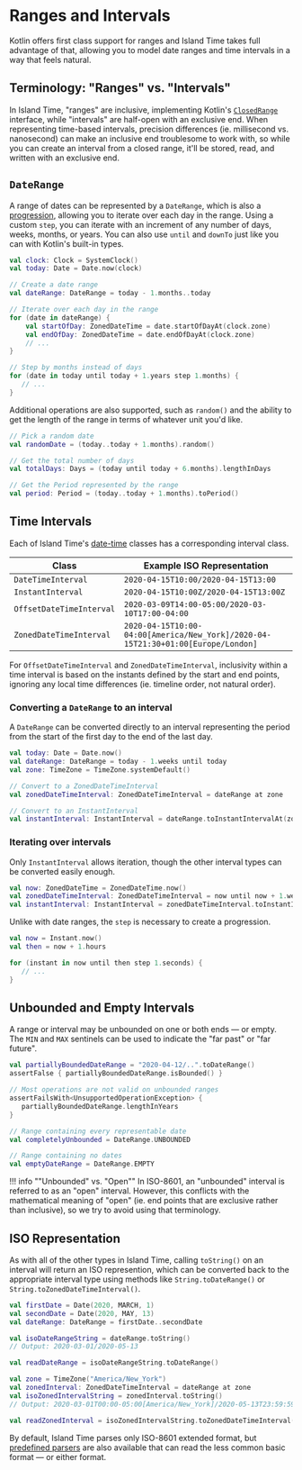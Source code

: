 # Ranges and Intervals

Kotlin offers first class support for ranges and Island Time takes full advantage of that, allowing you to model date ranges and time intervals in a way that feels natural.

## Terminology: "Ranges" vs. "Intervals"

In Island Time, "ranges" are inclusive, implementing Kotlin's [`ClosedRange`](https://kotlinlang.org/api/latest/jvm/stdlib/kotlin.ranges/-closed-range/) interface, while "intervals" are half-open with an exclusive end. When representing time-based intervals, precision differences (ie. millisecond vs. nanosecond) can make an inclusive end troublesome to work with, so while you can create an interval from a closed range, it'll be stored, read, and written with an exclusive end.

## `DateRange`

A range of dates can be represented by a `DateRange`, which is also a [progression](https://kotlinlang.org/docs/reference/ranges.html#progression), allowing you to iterate over each day in the range. Using a custom `step`, you can iterate with an increment of any number of days, weeks, months, or years. You can also use `until` and `downTo` just like you can with Kotlin's built-in types.

```kotlin
val clock: Clock = SystemClock()
val today: Date = Date.now(clock)

// Create a date range
val dateRange: DateRange = today - 1.months..today

// Iterate over each day in the range
for (date in dateRange) {
    val startOfDay: ZonedDateTime = date.startOfDayAt(clock.zone)
    val endOfDay: ZonedDateTime = date.endOfDayAt(clock.zone)
    // ...
}

// Step by months instead of days
for (date in today until today + 1.years step 1.months) {
   // ...
}
```

Additional operations are also supported, such as `random()` and the ability to get the length of the range in terms of whatever unit you'd like.

```kotlin
// Pick a random date
val randomDate = (today..today + 1.months).random()

// Get the total number of days
val totalDays: Days = (today until today + 6.months).lengthInDays

// Get the Period represented by the range
val period: Period = (today..today + 1.months).toPeriod()
```

## Time Intervals

Each of Island Time's [date-time](dates-and-times.md) classes has a corresponding interval class.

| Class | Example ISO Representation |
| --- | --- |
| `DateTimeInterval` | `2020-04-15T10:00/2020-04-15T13:00` |
| `InstantInterval` | `2020-04-15T10:00Z/2020-04-15T13:00Z` |
| `OffsetDateTimeInterval` | `2020-03-09T14:00-05:00/2020-03-10T17:00-04:00` |
| `ZonedDateTimeInterval` | `2020-04-15T10:00-04:00[America/New_York]/2020-04-15T21:30+01:00[Europe/London]` |

For `OffsetDateTimeInterval` and `ZonedDateTimeInterval`, inclusivity within a time interval is based on the instants defined by the start and end points, ignoring any local time differences (ie. timeline order, not natural order).

### Converting a `DateRange` to an interval

A `DateRange` can be converted directly to an interval representing the period from the start of the first day to the end of the last day.

```kotlin
val today: Date = Date.now()
val dateRange: DateRange = today - 1.weeks until today
val zone: TimeZone = TimeZone.systemDefault()

// Convert to a ZonedDateTimeInterval
val zonedDateTimeInterval: ZonedDateTimeInterval = dateRange at zone

// Convert to an InstantInterval
val instantInterval: InstantInterval = dateRange.toInstantIntervalAt(zone)
```

### Iterating over intervals

Only `InstantInterval` allows iteration, though the other interval types can be converted easily enough.

```kotlin
val now: ZonedDateTime = ZonedDateTime.now()
val zonedDateTimeInterval: ZonedDateTimeInterval = now until now + 1.weeks
val instantInterval: InstantInterval = zonedDateTimeInterval.toInstantInterval()
```

Unlike with date ranges, the `step` is necessary to create a progression.

```kotlin
val now = Instant.now()
val then = now + 1.hours

for (instant in now until then step 1.seconds) {
   // ...
}
```

## Unbounded and Empty Intervals

A range or interval may be unbounded on one or both ends &mdash; or empty. The `MIN` and `MAX` sentinels can be used to indicate the "far past" or "far future".

```kotlin
val partiallyBoundedDateRange = "2020-04-12/..".toDateRange()
assertFalse { partiallyBoundedDateRange.isBounded() }

// Most operations are not valid on unbounded ranges
assertFailsWith<UnsupportedOperationException> {
   partiallyBoundedDateRange.lengthInYears
}

// Range containing every representable date
val completelyUnbounded = DateRange.UNBOUNDED

// Range containing no dates
val emptyDateRange = DateRange.EMPTY
```

!!! info ""Unbounded" vs. "Open""
    In ISO-8601, an "unbounded" interval is referred to as an "open" interval. However, this conflicts with the mathematical meaning of "open" (ie. end points that are exclusive rather than inclusive), so we try to avoid using that terminology.

## ISO Representation

As with all of the other types in Island Time, calling `toString()` on an interval will return an ISO represention, which can be converted back to the appropriate interval type using methods like `String.toDateRange()` or `String.toZonedDateTimeInterval()`.

```kotlin
val firstDate = Date(2020, MARCH, 1)
val secondDate = Date(2020, MAY, 13)
val dateRange: DateRange = firstDate..secondDate

val isoDateRangeString = dateRange.toString()
// Output: 2020-03-01/2020-05-13

val readDateRange = isoDateRangeString.toDateRange()

val zone = TimeZone("America/New_York")
val zonedInterval: ZonedDateTimeInterval = dateRange at zone
val isoZonedIntervalString = zonedInterval.toString()
// Output: 2020-03-01T00:00-05:00[America/New_York]/2020-05-13T23:59:59.999999999-04:00[America/New_York]

val readZonedInterval = isoZonedIntervalString.toZonedDateTimeInterval()
```

By default, Island Time parses only ISO-8601 extended format, but [predefined parsers](parsing.md#predefined-parsers) are also available that can read the less common basic format &mdash; or either format.
